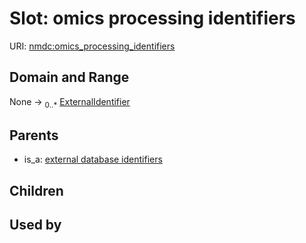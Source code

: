 
# Slot: omics processing identifiers




URI: [nmdc:omics_processing_identifiers](https://microbiomedata/meta/omics_processing_identifiers)


## Domain and Range

None &#8594;  <sub>0..\*</sub> [ExternalIdentifier](types/ExternalIdentifier.md)

## Parents

 *  is_a: [external database identifiers](external_database_identifiers.md)

## Children


## Used by

